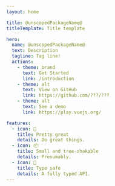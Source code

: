 ```yaml
---
layout: home

title: @unscopedPackageName@
titleTemplate: Title template

hero:
  name: @unscopedPackageName@
  text: Description
  tagline: Tag line!
  actions:
    - theme: brand
      text: Get Started
      link: /introduction
    - theme: alt
      text: View on GitHub
      link: https://github.com/???/???
    - theme: alt
      text: See a demo
      link: https://play.vuejs.org/

features:
  - icon: 🧩
    title: Pretty great
    details: Do great things.
  - icon: 📦
    title: Small and tree-shakable
    details: Presumably.
  - icon: 🔑
    title: Type safe
    details: A fully typed API.
---
```

